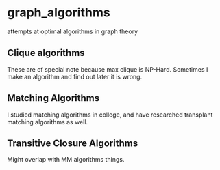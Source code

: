 # graph_algorithms
attempts at optimal algorithms in graph theory
## Clique algorithms
These are of special note because max clique is NP-Hard.
Sometimes I make an algorithm and find out later it is wrong.

## Matching Algorithms
I studied matching algorithms in college, and have researched transplant matching algorithms as well.

## Transitive Closure Algorithms
Might overlap with MM algorithms things.
